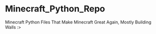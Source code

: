 # Minecraft_Python_Repo
Minecraft Python Files That Make Minecraft Great Again, Mostly Building Walls :>
